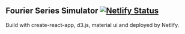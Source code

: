 ## Fourier Series Simulator [![Netlify Status](https://api.netlify.com/api/v1/badges/d924f2b2-6973-4ff9-abc1-4cf16cc8e990/deploy-status)](https://app.netlify.com/sites/fourier-series-simulator/deploys)
Build with create-react-app, d3.js, material ui and deployed by Netlify.
